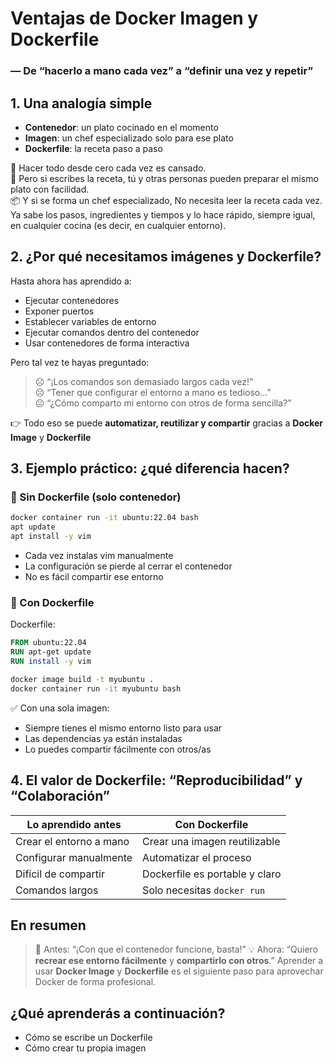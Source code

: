 # Ventajas de Docker Imagen y Dockerfile

### ― De “hacerlo a mano cada vez” a “definir una vez y repetir”

## 1. Una analogía simple

* **Contenedor**: un plato cocinado en el momento
* **Imagen**: un chef especializado solo para ese plato
* **Dockerfile**: la receta paso a paso

🍳 Hacer todo desde cero cada vez es cansado.
<br>📄 Pero si escribes la receta, tú y otras personas pueden preparar el mismo plato con facilidad.
<br>📦 Y si se forma un chef especializado, No necesita leer la receta cada vez. Ya sabe los pasos, ingredientes y tiempos y lo hace rápido, siempre igual, en cualquier cocina (es decir, en cualquier entorno).

## 2. ¿Por qué necesitamos imágenes y Dockerfile?

Hasta ahora has aprendido a:

* Ejecutar contenedores
* Exponer puertos
* Establecer variables de entorno
* Ejecutar comandos dentro del contenedor
* Usar contenedores de forma interactiva

Pero tal vez te hayas preguntado:

> ☹️ “¡Los comandos son demasiado largos cada vez!”
> <br>☹️ “Tener que configurar el entorno a mano es tedioso…”
> <br>☹️ “¿Cómo comparto mi entorno con otros de forma sencilla?”

👉 Todo eso se puede **automatizar, reutilizar y compartir** gracias a **Docker Image** y **Dockerfile**

## 3. Ejemplo práctico: ¿qué diferencia hacen?

### 🚶 Sin Dockerfile (solo contenedor)
```bash
docker container run -it ubuntu:22.04 bash
apt update
apt install -y vim
```
* Cada vez instalas vim manualmente
* La configuración se pierde al cerrar el contenedor
* No es fácil compartir ese entorno

### 🚀 Con Dockerfile
Dockerfile:
```Dockerfile
FROM ubuntu:22.04
RUN apt-get update
RUN install -y vim
```

```bash
docker image build -t myubuntu .
docker container run -it myubuntu bash
```
✅ Con una sola imagen:
* Siempre tienes el mismo entorno listo para usar
* Las dependencias ya están instaladas
* Lo puedes compartir fácilmente con otros/as

## 4. El valor de Dockerfile: “Reproducibilidad” y “Colaboración”
| Lo aprendido antes      | Con Dockerfile                 |
| ----------------------- | ------------------------------ |
| Crear el entorno a mano | Crear una imagen reutilizable  |
| Configurar manualmente  | Automatizar el proceso         |
| Difícil de compartir    | Dockerfile es portable y claro |
| Comandos largos         | Solo necesitas `docker run`    |

## En resumen
> 💬 Antes: “¡Con que el contenedor funcione, basta!”
> 💡 Ahora: “Quiero **recrear ese entorno fácilmente** y **compartirlo con otros**.”
Aprender a usar **Docker Image** y **Dockerfile** es el siguiente paso para aprovechar Docker de forma profesional.

## ¿Qué aprenderás a continuación?
* Cómo se escribe un Dockerfile
* Cómo crear tu propia imagen
